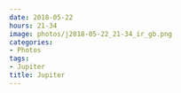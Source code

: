 ```yaml
---
date: 2018-05-22
hours: 21-34
image: photos/j2018-05-22_21-34_ir_gb.png
categories: 
- Photos 
tags: 
- Jupiter 
title: Jupiter
---
```

